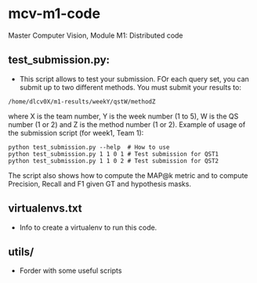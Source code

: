 # mcv-m1-code

Master Computer Vision, Module M1: Distributed code


## test_submission.py: 
- This script allows to test your submission. FOr each query set, you can submit up to two different methods. You must submit your results to:

```
/home/dlcv0X/m1-results/weekY/qstW/methodZ
```

where X is the team number, Y is the week number (1 to 5), W is the QS number (1 or 2) and Z is the method number (1 or 2). 
Example of usage of the submission script (for week1, Team 1):

```
python test_submission.py --help  # How to use 
python test_submission.py 1 1 0 1 # Test submission for QST1
python test_submission.py 1 1 0 2 # Test submission for QST2
```

The script also shows how to compute the MAP@k metric and to compute Precision, Recall and F1 given GT and hypothesis masks.

## virtualenvs.txt
- Info to create a virtualenv to run this code.


## utils/
- Forder with some useful scripts
